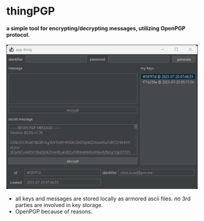 # thingPGP

#### a simple tool for encrypting/decrypting messages, utilizing OpenPGP protocol.

![screenshot of thingpgp.](stuff\images\screenshot.png "screeenshot")

* all keys and messages are stored locally as armored ascii files. no 3rd parties are involved in key storage.
* OpenPGP because of reasons.